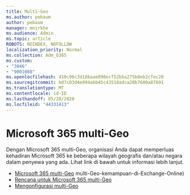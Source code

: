 ```yaml
---
title: Multi-Geo
ms.author: pebaum
author: pebaum
manager: mnirkhe
ms.audience: Admin
ms.topic: article
ROBOTS: NOINDEX, NOFOLLOW
localization_priority: Normal
ms.collection: Adm_O365
ms.custom:
- "3046"
- "9001088"
ms.openlocfilehash: 410c96c3d18baae096ecf52bba275b0eb2cfec20
ms.sourcegitcommit: bd7c03d4e994abb45c43510adca20b7600a87091
ms.translationtype: MT
ms.contentlocale: id-ID
ms.lasthandoff: 05/20/2020
ms.locfileid: "44331413"
---
```

# <a name="microsoft-365-multi-geo"></a>Microsoft 365 multi-Geo

Dengan Microsoft 365 multi-Geo, organisasi Anda dapat memperluas kehadiran Microsoft 365 ke beberapa wilayah geografis dan/atau negara dalam penyewa yang ada. Lihat link di bawah untuk informasi lebih lanjut.

- [Microsoft 365 multi-Geo](https://docs.microsoft.com/office365/enterprise/office-365-multi-geo) multi-Geo-kemampuan-di-Exchange-Online)
- [Rencana untuk Microsoft 365 multi-Geo](https://docs.microsoft.com/office365/enterprise/plan-for-multi-geo)
- [Mengonfigurasi multi-Geo](https://docs.microsoft.com/office365/enterprise/multi-geo-tenant-configuration)
